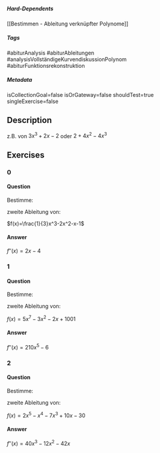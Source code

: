 ##### Hard-Dependents
[[Bestimmen - Ableitung verknüpfter Polynome]]
##### Tags
#abiturAnalysis
#abiturAbleitungen 
#analysisVollständigeKurvendiskussionPolynom
#abiturFunktionsrekonstruktion 
##### Metadata
isCollectionGoal=false
isOrGateway=false
shouldTest=true
singleExercise=false
## Description
z.B. von  $3x^3+2x-2$ oder $2+4x^2-4x^3$ 
## Exercises
### 0
#### Question
Bestimme:

zweite Ableitung von:

$f(x)=\frac{1}{3}x^3-2x^2-x-1$
#### Answer
$f''(x)=2x-4$
### 1
#### Question
Bestimme:

zweite Ableitung von:

$f(x)=5x^7-3x^2-2x+1001$
#### Answer
$f''(x)=210x^5-6$
### 2
#### Question
Bestimme:

zweite Ableitung von:

$f(x)=2x^5-x^4-7x^3+10x-30$
#### Answer
$f''(x)=40x^3-12x^2-42x$
